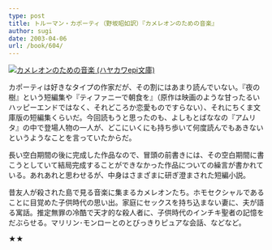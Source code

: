 ```yaml
---
type: post
title: トルーマン・カポーティ（野坂昭如訳）『カメレオンのための音楽』
author: sugi
date: 2003-04-06
url: /book/604/
---
```

<a href="http://www.amazon.co.jp/exec/obidos/ASIN/4151200193/chezsugi-22/ref=nosim/" onclick="_gaq.push(['_trackEvent', 'outbound-article', 'http://www.amazon.co.jp/exec/obidos/ASIN/4151200193/chezsugi-22/ref=nosim/', '']);" name="amazletlink" target="_blank"><img src="http://i2.wp.com/ecx.images-amazon.com/images/I/51SMNV90A4L.SL160.jpg?w=660" alt="カメレオンのための音楽 (ハヤカワepi文庫)" class="alignleft" data-recalc-dims="1" /></a>

カポーティは好きなタイプの作家だが、その割にはあまり読んでいない。『夜の樹』という短編集や『ティファニーで朝食を』（原作は映画のような甘ったるいハッピーエンドではなく、それどころか恋愛ものですらない）、それにちくま文庫版の短編集くらいだ。今回読もうと思ったのも、よしもとばななの『アムリタ』の中で登場人物の一人が、どこにいくにも持ち歩いて何度読んでもあきないというようなことを言っていたからだ。

長い空白期間の後に完成した作品なので、冒頭の前書きには、その空白期間に書こうとしていて結局完成することができなかった作品についての繰言が書かれている。あれあれと思わせるが、中身はさまざまに研ぎ澄まされた短編小説。

昔友人が殺された島で見る音楽に集まるカメレオンたち。ホモセクシャルであることに目覚めた子供時代の思い出。家庭にセックスを持ち込まない妻に、夫が語る寓話。推定無罪の冷酷で天才的な殺人者に、子供時代のインチキ聖者の記憶をだぶらせる。マリリン･モンローとのとびっきりピュアな会話、などなど。

★★

